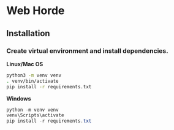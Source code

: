 # Web Horde

## Installation
### Create virtual environment and install dependencies.

**Linux/Mac OS**
```sh
python3 -m venv venv
. venv/bin/activate
pip install -r requirements.txt
```

**Windows**
```powershell
python -m venv venv
venv\Scripts\activate
pip install -r requirements.txt
```
